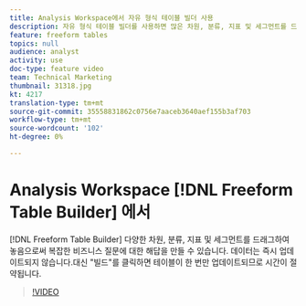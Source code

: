 ```yaml
---
title: Analysis Workspace에서 자유 형식 테이블 빌더 사용
description: 자유 형식 테이블 빌더를 사용하면 많은 차원, 분류, 지표 및 세그먼트를 드래그하여 놓음으로써 보다 복잡한 비즈니스 질문에 대한 해답을 만들 수 있습니다. 데이터는 즉시 업데이트되지 않습니다.대신 "빌드"를 클릭하면 테이블이 한 번만 업데이트되므로 시간이 절약됩니다.
feature: freeform tables
topics: null
audience: analyst
activity: use
doc-type: feature video
team: Technical Marketing
thumbnail: 31318.jpg
kt: 4217
translation-type: tm+mt
source-git-commit: 35558831862c0756e7aaceb3640aef155b3af703
workflow-type: tm+mt
source-wordcount: '102'
ht-degree: 0%

---
```



# Analysis Workspace [!DNL Freeform Table Builder] 에서

[!DNL Freeform Table Builder] 다양한 차원, 분류, 지표 및 세그먼트를 드래그하여 놓음으로써 복잡한 비즈니스 질문에 대한 해답을 만들 수 있습니다. 데이터는 즉시 업데이트되지 않습니다.대신 &quot;빌드&quot;를 클릭하면 테이블이 한 번만 업데이트되므로 시간이 절약됩니다.

>[!VIDEO](https://video.tv.adobe.com/v/31318/?quality=12)
